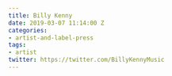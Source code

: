 ```yaml
---
title: Billy Kenny
date: 2019-03-07 11:14:00 Z
categories:
- artist-and-label-press
tags:
- artist
twitter: https://twitter.com/BillyKennyMusic
---
```


